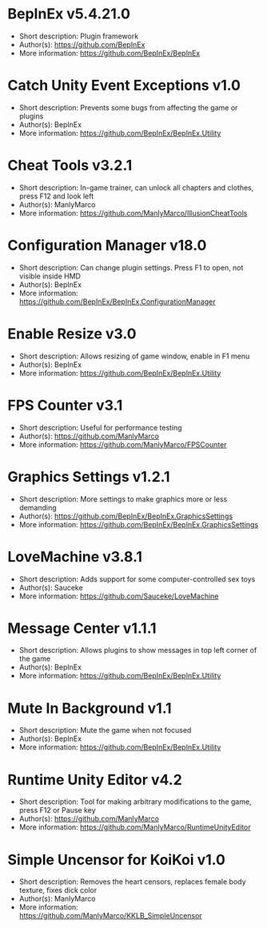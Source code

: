 # BepInEx v5.4.21.0
- Short description: Plugin framework
- Author(s):         https://github.com/BepInEx
- More information:  https://github.com/BepInEx/BepInEx

# Catch Unity Event Exceptions v1.0
- Short description: Prevents some bugs from affecting the game or plugins
- Author(s):         BepInEx
- More information:  https://github.com/BepInEx/BepInEx.Utility

# Cheat Tools v3.2.1
- Short description: In-game trainer, can unlock all chapters and clothes, press F12 and look left
- Author(s):         ManlyMarco
- More information:  https://github.com/ManlyMarco/IllusionCheatTools

# Configuration Manager v18.0
- Short description: Can change plugin settings. Press F1 to open, not visible inside HMD
- Author(s):         BepInEx
- More information:  https://github.com/BepInEx/BepInEx.ConfigurationManager

# Enable Resize v3.0
- Short description: Allows resizing of game window, enable in F1 menu
- Author(s):         BepInEx
- More information:  https://github.com/BepInEx/BepInEx.Utility

# FPS Counter v3.1
- Short description: Useful for performance testing
- Author(s):         https://github.com/ManlyMarco
- More information:  https://github.com/ManlyMarco/FPSCounter

# Graphics Settings v1.2.1
- Short description: More settings to make graphics more or less demanding
- Author(s):         https://github.com/BepInEx/BepInEx.GraphicsSettings
- More information:  https://github.com/BepInEx/BepInEx.GraphicsSettings

# LoveMachine v3.8.1
- Short description: Adds support for some computer-controlled sex toys
- Author(s):         Sauceke
- More information:  https://github.com/Sauceke/LoveMachine

# Message Center v1.1.1
- Short description: Allows plugins to show messages in top left corner of the game
- Author(s):         BepInEx
- More information:  https://github.com/BepInEx/BepInEx.Utility

# Mute In Background v1.1
- Short description: Mute the game when not focused
- Author(s):         BepInEx
- More information:  https://github.com/BepInEx/BepInEx.Utility

# Runtime Unity Editor v4.2
- Short description: Tool for making arbitrary modifications to the game, press F12 or Pause key
- Author(s):         https://github.com/ManlyMarco
- More information:  https://github.com/ManlyMarco/RuntimeUnityEditor

# Simple Uncensor for KoiKoi v1.0
- Short description: Removes the heart censors, replaces female body texture, fixes dick color
- Author(s):         ManlyMarco
- More information:  https://github.com/ManlyMarco/KKLB_SimpleUncensor

